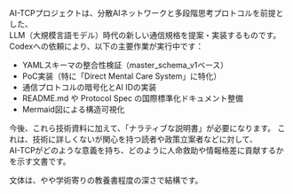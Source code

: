 AI-TCPプロジェクトは、分散AIネットワークと多段階思考プロトコルを前提とした、  
LLM（大規模言語モデル）時代の新しい通信規格を提案・実装するものです。  
Codexへの依頼により、以下の主要作業が実行中です：

- YAMLスキーマの整合性検証（master_schema_v1ベース）
- PoC実装（特に「Direct Mental Care System」に特化）
- 通信プロトコルの暗号化とAI IDの実装
- README.md や Protocol Spec の国際標準化ドキュメント整備
- Mermaid図による構造可視化

今後、これら技術資料に加えて、「ナラティブな説明書」が必要になります。
これは、技術に詳しくないが関心を持つ読者や政策立案者などに対して、  
AI-TCPがどのような意義を持ち、どのように人命救助や情報格差に貢献するかを示す文書です。

文体は、やや学術寄りの教養書程度の深さで結構です。
